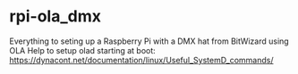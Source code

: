 # rpi-ola_dmx
Everything to seting up a Raspberry Pi with a DMX hat from BitWizard using OLA
Help to setup olad starting at boot: https://dynacont.net/documentation/linux/Useful_SystemD_commands/

